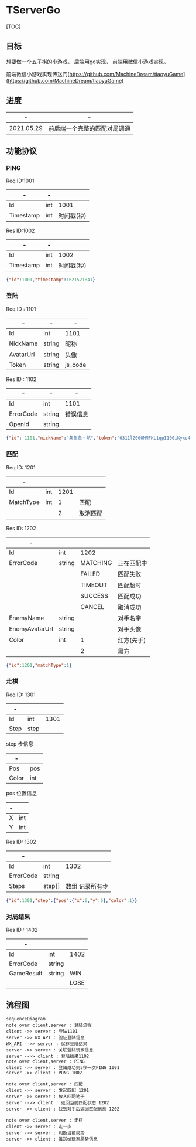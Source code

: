TServerGo
=========

[TOC]

## 目标

想要做一个五子棋的小游戏， 后端用go实现， 前端用微信小游戏实现。

前端微信小游戏实现传送门[https://github.com/MachineDream/tiaoyuGame](https://github.com/MachineDream/tiaoyuGame)

## 进度

| -          | -                            |
| ---------- | ---------------------------- |
| 2021.05.29 | 前后端一个完整的匹配对局调通 |

## 功能协议

### PING

Req ID:1001


| -         | -   |            |
| --------- | --- | ---------- |
| Id        | int | 1001       |
| Timestamp | int | 时间戳(秒) |

Res ID:1002

| -         | -   |            |
| --------- | --- | ---------- |
| Id        | int | 1002       |
| Timestamp | int | 时间戳(秒) |


```json
{"id":1001,"timestamp":1621521841}
```

### 登陆

Req ID : 1101

| -         | -      | -       |
| --------- | ------ | ------- |
| Id        | int    | 1101    |
| NickName  | string | 昵称    |
| AvatarUrl | string | 头像    |
| Token     | string | js_code |

Res ID : 1102

| -         | -      | -        |
| --------- | ------ | -------- |
| Id        | int    | 1101     |
| ErrorCode | string | 错误信息 |
| OpenId    | string |          |

```json
{"id": 1101,"nickName":"条鱼鱼丶炕","token":"0311lZ000MMFKL1qpI100iKyxo41lZ0s","avatarUrl":""}
```

### 匹配

Req ID:  1201

| -         |     |      |          |
| --------- | --- | ---- | -------- |
| Id        | int | 1201 |          |
| MatchType | int | 1    | 匹配     |
|           |     | 2    | 取消匹配 |

Res ID: 1202

| -              |        |          |            |
| -------------- | ------ | -------- | ---------- |
| Id             | int    | 1202     |            |
| ErrorCode      | string | MATCHING | 正在匹配中 |
|                |        | FAILED   | 匹配失败   |
|                |        | TIMEOUT  | 匹配超时   |
|                |        | SUCCESS  | 匹配成功   |
|                |        | CANCEL   | 取消成功   |
| EnemyName      | string |          | 对手名字   |
| EnemyAvatarUrl | string |          | 对手头像   |
| Color          | int    | 1        | 红方(先手) |
|                |        | 2        | 黑方       |

```json
{"id":1201,"matchType":1}
```

### 走棋

Req ID: 1301

| -    |      |      |
| ---- | ---- | ---- |
| Id   | int  | 1301 |
| Step | step |      |

step 步信息

| -     |     |
| ----- | --- |
| Pos   | pos |
| Color | int |


pos 位置信息

| -   |     |
| --- | --- |
| X   | int |
| Y   | int |


Res ID: 1302

| -         |        |                 |
| --------- | ------ | --------------- |
| Id        | int    | 1302            |
| ErrorCode | string |                 |
| Steps     | step[] | 数组 记录所有步 |

```json
{"id":1301,"step":{"pos":{"x":6,"y":6},"color":1}}
```

### 对局结果

Res ID : 1402

| -          |        |      |
| ---------- | ------ | ---- |
| Id         | int    | 1402 |
| ErrorCode  | string |      |
| GameResult | string | WIN  |
|            |        | LOSE |

## 流程图

```mermaid
sequenceDiagram
note over client,server : 登陆流程
client ->> server : 登陆1101
server ->> WX_API : 验证登陆信息
WX_API -->> server : 保存登陆结果
server ->> server : 关联登陆玩家信息
server -->> client : 登陆结果1102
note over client,server : PING
client ->> server : 登陆成功则5秒一次PING 1001
server ->> client : PONG 1002

note over client,server : 匹配
client ->> server : 发起匹配 1201
server ->> server : 放入匹配池子
server -->> client : 返回当前匹配状态 1202
server ->> client : 找到对手后返回匹配信息 1202

note over client,server : 走棋
client ->> server : 走一步
server ->> server : 判断当前局势
server ->> client : 推送给玩家局势信息
```
